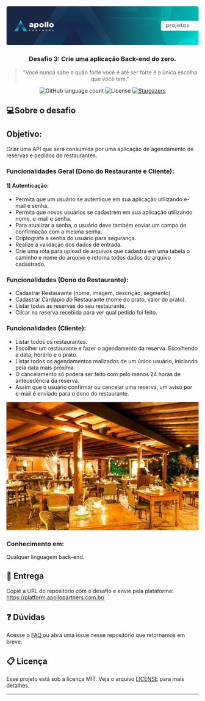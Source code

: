 <img alt="Header" src="/assets/header.jpeg" />
<h3 align="center">
  Desafio 3: Crie uma aplicação Back-end do zero.
</h3>

<blockquote align="center">
"Você nunca sabe o quão forte você é até ser forte é a única escolha que você tem."</blockquote>

<p align="center">  
  <img alt="GitHub language count" src="https://img.shields.io/github/languages/count/Apollo-Group/Projeto-01">

  <img alt="License" src="https://img.shields.io/badge/license-MIT-%2304D361">

  <a href="">
    <img alt="Stargazers" src="https://img.shields.io/github/stars/Apollo-Group/Projeto-02?style=social">
  </a>
</p>

## :computer:Sobre o desafio

## Objetivo:

Criar uma API que será consumida por uma aplicaçāo de agendamento de reservas e pedidos de restaurantes.

### Funcionalidades Geral (Dono do Restaurante e Cliente):
#### 1) Autenticaçāo:
- Permita que um usuário se autentique em sua aplicação utilizando e-mail e senha.
- Permita que novos usuários se cadastrem em sua aplicação utilizando nome, e-mail e senha.
- Para atualizar a senha, o usuário deve também enviar um campo de confirmação com a mesma senha.
- Criptografe a senha do usuário para segurança.
- Realize a validação dos dados de entrada.
- Crie uma rota para upload de arquivos que cadastra em uma tabela o caminho e nome do arquivo e retorna todos dados do arquivo cadastrado.

### Funcionalidades (Dono do Restaurante):
- Cadastrar Restaurante (nome, imagem, descriçāo, segmento).
- Cadastrar Cardápio do Restaurante (nome do prato, valor do prato).
- Listar todas as reservas do seu restaurante.
- Clicar na reserva recebida para ver qual pedido foi feito.

### Funcionalidades (Cliente):
- Listar todos os restaurantes.
- Escolher um restaurante e fazer o agendamento da reserva. Escolhendo a data, horário e o prato.
- Listar todos os agendamentos realizados de um único usuário, iniciando pela data mais próxima.
- O cancelamento só poderá ser feito com pelo menos 24 horas de antecedência da reserva.
- Assim que o usuário confirmar ou cancelar uma reserva, um aviso por e-mail é enviado para o dono do restaurante.

<p align="center">
  <img src="./assets/restaurante.jpg" width=600>
</p>

### Conhecimento em:

Qualquer linguagem back-end.


## :tada: Entrega

Copie a URL do repositório com o desafio e envie pela plataforma: https://platform.apollopartners.com.br/

## :question: Dúvidas

Acesse o <a href="https://github.com/Apollo-Group/Projeto-FAQ">
FAQ
</a> ou abra uma issue nesse repositório que retornamos em breve.

## :clipboard: Licença

Esse projeto está sob a licença MIT. Veja o arquivo [LICENSE](LICENSE) para mais detalhes.

---

